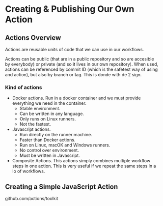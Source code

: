 # Creating & Publishing Our Own Action

## Actions Overview
Actions are reusable units of code that we can use in our workflows.

Actions can be public (that are in a public repository and so are accesible by everybody) or private (and so it lives in our own repository). When used, actions can be referenced by commit ID (which is the safetest way of using and action), but also by branch or tag. This is donde with de 2 sign.

### Kind of actions
- Docker actions. Run in a docker container and we must provide everything we need in the container.
  - Stable environment.
  - Can be written in any language.
  - Only runs on Linux runners.
  - Not the fastest.
- Javascript actions.
  - Run directly on the runner machine.
  - Faster than Docker actions.
  - Run on Linux, macOK and Windows runners.
  - No control over environment.
  - Must be written in Javascript.
- Composite Actions. This actions simply combines multiple workflow steps in one action. This is very useful if we repeat the same steps in a lo of workflows.

## Creating a Simple JavaScript Action

github.com/actions/toolkit

